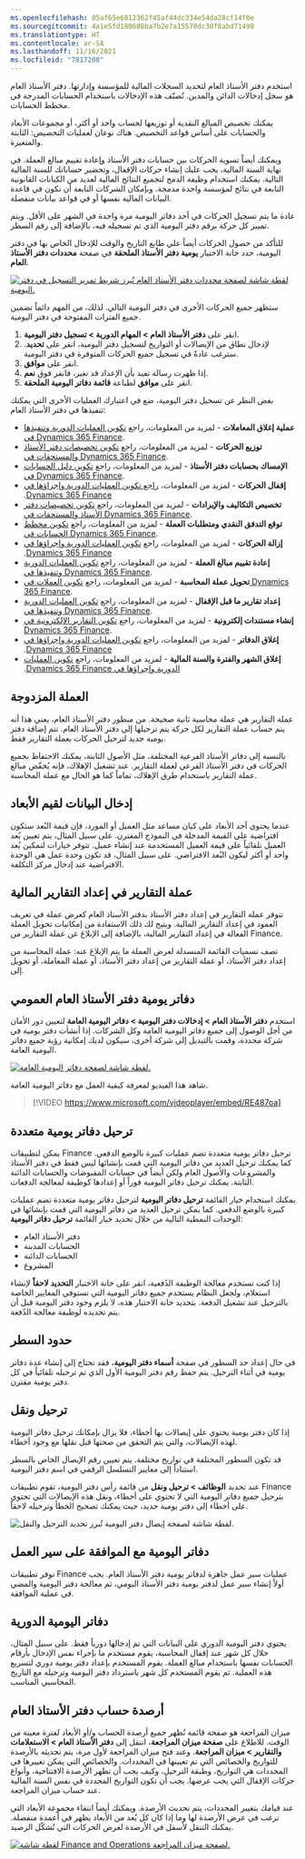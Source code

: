 ```yaml
---
ms.openlocfilehash: 05af65e6812362f45af44dc334e54da28cf14f0e
ms.sourcegitcommit: 4a1e5fd180688ba7b2e7a15570dc30f8abd71498
ms.translationtype: HT
ms.contentlocale: ar-SA
ms.lasthandoff: 11/16/2021
ms.locfileid: "7817208"
---
```

استخدم دفتر الأستاذ العام لتحديد السجلات المالية للمؤسسة وإدارتها. دفتر الأستاذ العام هو سجل إدخالات الدائن والمدين. تُصنّف هذه الإدخالات باستخدام الحسابات المدرجة في مخطط الحسابات.

يمكنك تخصيص المبالغ النقدية أو توزيعها لحساب واحد أو أكثر، أو مجموعات الأبعاد والحسابات على أساس قواعد التخصيص. هناك نوعان لعمليات التخصيص: الثابتة والمتغيرة. 

ويمكنك أيضاً تسوية الحركات بين حسابات دفتر الأستاذ وإعادة تقييم مبالغ العملة. في نهاية السنة المالية، يجب عليك إنشاء حركات الإقفال، وتحضير حساباتك للسنة المالية التالية. يمكنك استخدام وظيفة الدمج لتجميع النتائج المالية لعديد من الكيانات القانونية التابعة في نتائج لمؤسسة واحدة مدمجة. وبإمكان الشركات التابعة أن تكون في قاعدة البيانات المالية نفسها أو في قواعد بيانات منفصلة.

عادة ما يتم تسجيل الحركات في أحد دفاتر اليومية مرة واحدة في الشهر على الأقل. ويتم تمييز كل حركة برقم دفتر اليومية الذي تم تسجيله فيه، بالإضافة إلى رقم السطر.

للتأكد من حصول الحركات أيضاً علي طابع التاريخ والوقت للإدخال الخاص بها في دفتر اليومية، حدد خانة الاختيار **يومية دفتر الأستاذ الملحقة** في صفحة **محددات دفتر الأستاذ العام**.
 
[ ![لقطة شاشة لصفحة محددات دفتر الأستاذ العام تُبرز شريط تمرير التسجيل في دفتر اليومية.](../media/journalizing-1.png) ](../media/journalizing-1.png#lightbox)

ستظهر جميع الحركات الأخرى في دفتر اليومية التالي. لذلك، من المهم دائماً تضمين جميع الفترات المفتوحة في دفتر اليومية.

1.  انقر على **دفتر الأستاذ العام > المهام الدورية > تسجيل دفتر اليومية**. 
2.  لإدخال نطاق من الإيصالات أو التواريخ لتسجيل دفتر اليومية، انقر على **تحديد**. سترغب عادةً في تسجيل جميع الحركات المتوفرة في دفتر اليومية.
3.  انقر على **موافق**.
4.  إذا ظهرت رسالة تفيد بأن الإعداد قد تغير، فانقر فوق **نعم**.
5.  انقر على **موافق** لطباعة **قائمة دفاتر اليومية الملحقة**.

بغض النظر عن تسجيل دفتر اليومية، ضع في اعتبارك العمليات الأخرى التي يمكنك تنفيذها في دفتر الأستاذ العام:

- **عملية إغلاق المعاملات** - لمزيد من المعلومات، راجع [تكوين العمليات الدورية وتنفيذها في Dynamics 365 Finance](/learn/modules/configure-periodic-processes-dyn365-finance/?azure-portal=true).
- **توزيع الحركات** - لمزيد من المعلومات، راجع [تكوين تخصيصات دفتر الأستاذ والمستحقات في Dynamics 365 Finance](/learn/modules/configure-ledger-allocations-accruals-dyn365-finance/?azure-portal=true).
- **الإمساك بحسابات دفتر الأستاذ** - لمزيد من المعلومات، راجع [تكوين دليل الحسابات في Dynamics 365 Finance](/learn/modules/configure-chart-accounts-dyn365-finance/?azure-portal=true).
- **إقفال الحركات** - ‏‫لمزيد من المعلومات، [راجع تكوين العمليات الدورية وإجراؤها في Dynamics 365 Finance](/learn/modules/configure-periodic-processes-dyn365-finance/?azure-portal=true).
- **تخصيص التكاليف والإيرادات** - لمزيد من المعلومات، راجع [تكوين تخصيصات دفتر الأستاذ والمستحقات في Dynamics 365 Finance](/learn/modules/configure-ledger-allocations-accruals-dyn365-finance/?azure-portal=true).
- **توقع التدفق النقدي ومتطلبات العملة** - لمزيد من المعلومات، راجع [تكوين مخطط الحسابات في Dynamics 365 Finance](/learn/modules/configure-chart-accounts-dyn365-finance/?azure-portal=true).
- **إزالة الحركات** - ‏‫لمزيد من المعلومات، راجع [تكوين العمليات الدورية وإجراؤها في Dynamics 365 Finance](/learn/modules/configure-periodic-processes-dyn365-finance/?azure-portal=true).
- **إعادة تقييم مبالغ العملة** - لمزيد من المعلومات، راجع [تكوين العمليات الدورية وتنفيذها في Dynamics 365 Finance](/learn/modules/configure-periodic-processes-dyn365-finance/?azure-portal=true).
- **تحويل عملة المحاسبة** - لمزيد من المعلومات، راجع [تكوين العملات في Dynamics 365 Finance](/learn/modules/configure-currencies-dyn365-finance/?azure-portal=true).
- **إعداد تقارير ما قبل الإقفال** - لمزيد من المعلومات، راجع [تكوين العمليات الدورية وتنفيذها في Dynamics 365 Finance](/learn/modules/configure-periodic-processes-dyn365-finance/?azure-portal=true).
- **إنشاء مستندات إلكترونية** -     لمزيد من المعلومات، راجع [تكوين التقارير الإلكترونية في Dynamics 365 Finance](/learn/modules/configure-electronic-reporting-finance-operations/?azure-portal=true).
- **إغلاق الدفاتر** - ‏‫لمزيد من المعلومات، راجع [تكوين العمليات الدورية وإجراؤها في Dynamics 365 Finance](/learn/modules/configure-periodic-processes-dyn365-finance/?azure-portal=true).
- **إغلاق الشهر والفترة والسنة المالية** - ‏‫لمزيد من المعلومات، راجع [تكوين العمليات الدورية وإجراؤها في Dynamics 365 Finance](/learn/modules/configure-periodic-processes-dyn365-finance/?azure-portal=true).

## <a name="dual-currency"></a>العملة المزدوجة 

عملة التقارير هي عملة محاسبة ثانية صحيحة. من منظور دفتر الأستاذ العام، يعني هذا أنه يتم حساب عملة التقارير لكل حركة يتم ترحيلها إلى دفتر الأستاذ العام. تتم إضافة دفتر يومية جديد لترحيل الحركات بعملة التقارير فقط. 

بالنسبة إلى دفاتر الأستاذ الفرعية المختلفة، مثل الأصول الثابتة، يمكنك الاحتفاظ بجميع الحركات في دفتر الأستاذ الفرعي لعملة التقارير. عند تشغيل الإهلاك، فإنه يُخفّض مبالغ عملة التقارير باستخدام طرق الإهلاك، تماماً كما هو الحال مع عملة المحاسبة. 

## <a name="data-entry-for-dimension-values"></a>إدخال البيانات لقيم الأبعاد 

عندما يحتوي أحد الأبعاد على كيان مساعد مثل العميل أو المورد، فإن قيمة البُعد ستكون افتراضية على القيمة المدخلة في النموذج المقترن. على سبيل المثال، يتم تعيين بُعد العميل تلقائياً على قيمة العميل المستخدمة عند إنشاء عميل. تتوفر خيارات لتمكين بُعد واحد أو أكثر ليكون البُعد الافتراضي. على سبيل المثال، قد تكون وحدة عمل هي الوحدة الافتراضية عند إدخال مركز التكلفة.

## <a name="reporting-currency-in-financial-reporting"></a>عملة التقارير في إعداد التقارير المالية 

تتوفر عملة التقارير في إعداد دفتر الأستاذ بدفتر الأستاذ العام كعرض عملة في تعريف العمود في إعداد التقارير المالية. ويتيح لك ذلك الاستفادة من إمكانيات تحويل العملة الفعالة في إعداد التقارير المالية، بالإضافة إلى الإبلاغ عن عملة التقارير من Finance. 

تصف تسميات القائمة المنسدلة لعرض العملة ما يتم الإبلاغ عنه: عملة المحاسبة من إعداد دفتر الأستاذ، أو عملة التقارير من إعداد دفتر الأستاذ، أو عملة المعاملة، أو تحويل إلى.

## <a name="global-general-ledger-journals"></a>دفاتر يومية دفتر الأستاذ العام العمومي 

استخدم **دفتر الأستاذ العام > إدخالات دفتر اليومية > دفاتر اليومية العامة** لتعيين دور الأمان من أجل الوصول إلى جميع دفاتر اليومية العامة وكل الشركات.  إذا أنشأت دفتر يومية في شركة محددة، وقمت بالتبديل إلى شركة أخرى، سيكون لديك إمكانية رؤية جميع دفاتر اليومية العامة.
 
[ ![لقطة شاشة لصفحة دفاتر اليومية العامة.](../media/global-general-journals.png) ](../media/global-general-journals.png#lightbox)

شاهد هذا الفيديو لمعرفة كيفية العمل مع دفاتر اليومية العامة.

> [!VIDEO https://www.microsoft.com/videoplayer/embed/RE487oa]


## <a name="posting-multiple-journals"></a>ترحيل دفاتر يومية متعددة 

يمكن لتطبيقات Finance ترحيل دفاتر يومية متعددة تضم عمليات كبيرة بالوضع الدفعي.  كما يمكنك ترحيل العديد من دفاتر اليومية التي قمت بإنشائها ليس فقط في دفتر الأستاذ العام ولكن أيضاً في حسابات المقبوضات والحسابات الدائنة‏‎ والمشروعات والأصول الثابتة.  يمكنك ترحيل دفاتر اليومية فوراً أو إعدادها كوظيفة لمعالجة الدفعات.

يمكنك استخدام خيار القائمة **ترحيل دفاتر اليومية** لترحيل دفاتر يومية متعددة تضم عمليات كبيرة بالوضع الدفعي. كما يمكن ترحيل العديد من دفاتر اليومية التي قمت بإنشائها في الوحدات النمطية التالية من خلال تحديد خيار القائمة **ترحيل دفاتر اليومية**:

- دفتر الأستاذ العام
- الحسابات المدينة
- الحسابات الدائنة‏‎
- المشروع

إذا كنت تستخدم معالجة الوظيفة الدُفعية، انقر على خانة الاختيار **التحديد لاحقاً** لإنشاء استعلام، ولجعل النظام يستخدم جميع دفاتر اليومية التي تستوفي المعايير الخاصة بالترحيل عند تشغيل الدفعة. بتحديد خانة الاختيار هذه، لا يلزم وجود دفتر اليومية قبل أن يتم تحديده لوظيفة معالجة الدُفعة.

## <a name="line-limits"></a>حدود السطر 

في حال إعداد حد السطور في صفحة **أسماء دفتر اليومية**، فقد تحتاج إلى إنشاء عدة دفاتر يومية في أثناء الترحيل. يتم حفظ رقم دفتر اليومية الأول الذي تم ترحيله تلقائياً في كل دفتر يومية مقترن.

## <a name="post-and-transfer"></a>ترحيل ونقل 

إذا كان دفتر يومية يحتوي على إيصالات بها أخطاء، فلا يزال بإمكانك ترحيل دفاتر اليومية لهذه الإيصالات، والتي يتم التحقق من صحتها قبل نقلها مع وجود أخطاء.

قد تكون السطور المختلفة في تواريخ مختلفة.  يتم تعيين رقم الإيصال الخاص بالسطر استناداً إلى معايير التسلسل الرقمي في اسم دفتر اليومية.
  
عند تحديد **الوظائف > ترحيل ونقل** من قائمة رأس دفتر اليومية، تقوم تطبيقات Finance بترحيل جميع دفاتر اليومية التي لا تحتوي على أخطاء، ونقل هذه الإيصالات التي تحتوي على أخطاء إلى دفتر يومية جديد، حيث يمكنك تصحيح الخطأ وترحيله لاحقاً.  

![لقطة شاشة لصفحة إيصال دفتر اليومية تُبرز تحديد الترحيل والنقل.](../media/post-and-transfer.png)
 
## <a name="journals-with-workflow-approval"></a>دفاتر اليومية مع الموافقة على سير العمل 

توفر تطبيقات Finance عمليات سير عمل جاهزة لدفاتر يومية دفتر الأستاذ العام.  يجب أولاً إنشاء سير عمل لدفتر يومية دفتر الأستاذ اليومي، ثم معالجة دفتر اليومية والمضي في عملية الموافقة.  

## <a name="periodic-journals"></a>دفاتر اليومية الدورية 

يحتوي دفتر اليومية الدوري على البيانات التي تم إدخالها دورياً فقط.  على سبيل المثال، خلال كل شهر عند إقفال المحاسبة، يقوم مستخدم ما بإجراء نفس الإدخال بأرقام الحسابات نفسها باستخدام مبالغ العملة.  يقوم المستخدم بإعداد دفتر يومية دوري لتسريع هذه العملية.  ثم يقوم المستخدم كل شهر باسترداد دفتر اليومية وترحيله مع التاريخ المحاسبي المناسب.
  

## <a name="general-ledger-account-balances"></a>أرصدة حساب دفتر الأستاذ العام 

ميزان المراجعة هو صفحة قائمة تُظهر جميع أرصدة الحساب و/أو الأبعاد لفترة معينة من الوقت. للاطلاع على **صفحة ميزان المراجعة**، انتقل إلى **دفتر الأستاذ العام > الاستعلامات والتقارير > ميزان المراجعة**. وعند فتح ميزان المراجعة لأول مرة، يتم تحديثه بالأرصدة للتواريخ والخصائص التي تم تعيينها في المحددات. والخصائص التي يمكن تغييرها في المحددات هي التواريخ، وطبقة الترحيل، وكيف يجب أن تظهر الأرصدة الافتتاحية، وأنواع حركات الإقفال التي يجب عرضها. يجب أن تكون التواريخ المحددة في نفس السنة المالية عند حساب ميزان المراجعة.

عند قيامك بتغيير المحددات، يتم تحديث الأرصدة. ويمكنك أيضاً انتقاء مجموعة الأبعاد التي ترغب في عرض الأرصدة لها وما إذا كان كل بُعد من الأبعاد يظهر في أعمدة منفصلة.
يمكنك التنقل لأسفل في الأرصدة لعرض الحركات التي تُشكّل الرصيد.
 

[ ![لقطة شاشة Finance and Operations لصفحة ميزان المراجعة.](../media/trial-balance.png) ](../media/trial-balance.png#lightbox)
